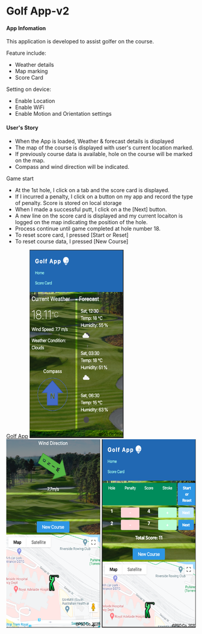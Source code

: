 <h1>Golf App-v2</h1>




<h4>App Infomation</h4>
<p>
This application is developed to assist golfer on the course.
</p>
<p>
Feature include: 
<ul><li>Weather details</li><li> Map marking</li><li>Score Card</li>
</ul>
</p>
Setting on device:
<ul><li>Enable Location</li><li>Enable WiFi</li><li>Enable Motion and Orientation settings</li>
</ul>
<h4>User's Story</h4>
<ul>
<li>
When the App is loaded, Weather & forecast details is displayed 
</li>
<li>
The map of the course is displayed with user's current location marked.
</li>
<li>
If previously course data is available, hole on the course will be marked on the map.
</li>
<li>
Compass and wind direction will be indicated.
</li>
</ul>
<div>
Game start
</div>
<ul>
<li>
At the 1st hole, I click on a tab and the score card is displayed.
</li>
<li>
If I incurred a penalty, I click on a button on my app and record the type of penalty. Score is stored on local storage
</li>
<li>
When I made a successful putt, I click on a the [Next] button.
</li>
<li>
A new line on the score card is displayed and my current locaiton is logged on the map indicating the position of the hole.
</li>
<li>
Process continue until game completed at hole number 18.
</li>
<li>
To reset score card, I pressed [Start or Reset]
</li>
<li>
To reset course data, I pressed [New Course]
</li>
</ul>
<a href='https://a1718367.github.io/GolfApp-v2/'>Golf App</a>

<img src='assets/home1.png' alt='screenshothome' width="250" height="500">
<img src='assets/home2.png' alt='screenshothome' width="250" height="500">
<img src='assets/scorecard.png' alt='screenshothome' width="250" height="500">